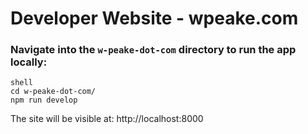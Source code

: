 
# Developer Website - wpeake.com

  ### Navigate into the  `w-peake-dot-com` directory to run the app locally:

    shell
    cd w-peake-dot-com/
    npm run develop
    
The site will be visible at: http://localhost:8000
